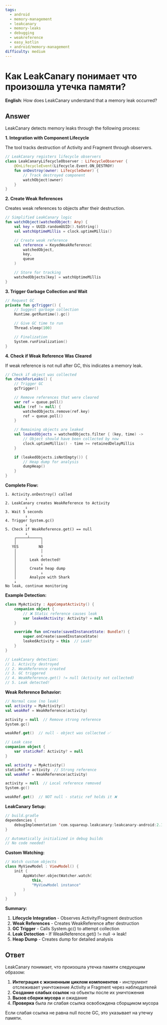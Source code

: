 ```yaml
---
tags:
  - android
  - memory-management
  - leakcanary
  - memory-leaks
  - debugging
  - weakreference
  - easy_kotlin
  - android/memory-management
difficulty: medium
---
```


# Как LeakCanary понимает что произошла утечка памяти?

**English**: How does LeakCanary understand that a memory leak occurred?

## Answer

LeakCanary detects memory leaks through the following process:

**1. Integration with Component Lifecycle**

The tool tracks destruction of Activity and Fragment through observers.

```kotlin
// LeakCanary registers lifecycle observers
class LeakCanaryLifecycleObserver : LifecycleObserver {
    @OnLifecycleEvent(Lifecycle.Event.ON_DESTROY)
    fun onDestroy(owner: LifecycleOwner) {
        // Track destroyed component
        watchObject(owner)
    }
}
```

**2. Create Weak References**

Creates weak references to objects after their destruction.

```kotlin
// Simplified LeakCanary logic
fun watchObject(watchedObject: Any) {
    val key = UUID.randomUUID().toString()
    val watchUptimeMillis = clock.uptimeMillis()

    // Create weak reference
    val reference = KeyedWeakReference(
        watchedObject,
        key,
        queue
    )

    // Store for tracking
    watchedObjects[key] = watchUptimeMillis
}
```

**3. Trigger Garbage Collection and Wait**

```kotlin
// Request GC
private fun gcTrigger() {
    // Suggest garbage collection
    Runtime.getRuntime().gc()

    // Give GC time to run
    Thread.sleep(100)

    // Finalization
    System.runFinalization()
}
```

**4. Check if Weak Reference Was Cleared**

If weak reference is not null after GC, this indicates a memory leak.

```kotlin
// Check if object was collected
fun checkForLeaks() {
    // Trigger GC
    gcTrigger()

    // Remove references that were cleared
    var ref = queue.poll()
    while (ref != null) {
        watchedObjects.remove(ref.key)
        ref = queue.poll()
    }

    // Remaining objects are leaked
    val leakedObjects = watchedObjects.filter { (key, time) ->
        // Object should have been collected by now
        clock.uptimeMillis() - time >= retainedDelayMillis
    }

    if (leakedObjects.isNotEmpty()) {
        // Heap dump for analysis
        dumpHeap()
    }
}
```

**Complete Flow:**

```
1. Activity.onDestroy() called
         ↓
2. LeakCanary creates WeakReference to Activity
         ↓
3. Wait 5 seconds
         ↓
4. Trigger System.gc()
         ↓
5. Check if WeakReference.get() == null
         ↓
    ┌─────┴─────┐
    │           │
   YES         NO
    │           │
    │           ↓
    │      Leak detected!
    │           ↓
    │      Create heap dump
    │           ↓
    │      Analyze with Shark
    ↓
No leak, continue monitoring
```

**Example Detection:**

```kotlin
class MyActivity : AppCompatActivity() {
    companion object {
        // ❌ Static reference causes leak
        var leakedActivity: Activity? = null
    }

    override fun onCreate(savedInstanceState: Bundle?) {
        super.onCreate(savedInstanceState)
        leakedActivity = this  // Leak!
    }
}

// LeakCanary detection:
// 1. Activity destroyed
// 2. WeakReference created
// 3. GC triggered
// 4. WeakReference.get() != null (Activity not collected)
// 5. Leak detected!
```

**Weak Reference Behavior:**

```kotlin
// Normal case (no leak)
val activity = MyActivity()
val weakRef = WeakReference(activity)

activity = null  // Remove strong reference
System.gc()

weakRef.get()  // null - object was collected ✅

// Leak case
companion object {
    var staticRef: Activity? = null
}

val activity = MyActivity()
staticRef = activity  // Strong reference
val weakRef = WeakReference(activity)

activity = null  // Local reference removed
System.gc()

weakRef.get()  // NOT null - static ref holds it ❌
```

**LeakCanary Setup:**

```kotlin
// build.gradle
dependencies {
    debugImplementation 'com.squareup.leakcanary:leakcanary-android:2.12'
}

// Automatically initialized in debug builds
// No code needed!
```

**Custom Watching:**

```kotlin
// Watch custom objects
class MyViewModel : ViewModel() {
    init {
        AppWatcher.objectWatcher.watch(
            this,
            "MyViewModel instance"
        )
    }
}
```

**Summary:**

1. **Lifecycle Integration** - Observes Activity/Fragment destruction
2. **Weak References** - Creates WeakReference after destruction
3. **GC Trigger** - Calls System.gc() to attempt collection
4. **Leak Detection** - If WeakReference.get() != null → leak!
5. **Heap Dump** - Creates dump for detailed analysis

## Ответ

LeakCanary понимает, что произошла утечка памяти следующим образом:

1. **Интеграция с жизненным циклом компонентов** - инструмент отслеживает уничтожение Activity и Fragment через наблюдателей
2. **Создание слабых ссылок** на объекты после их уничтожения
3. **Вызов сборки мусора** и ожидание
4. **Проверка** была ли слабая ссылка освобождена сборщиком мусора

Если слабая ссылка не равна null после GC, это указывает на утечку памяти.

